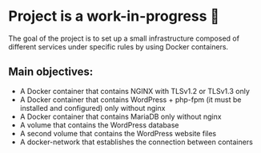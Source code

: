 # Project is a work-in-progress 🔨

The goal of the project is to set up a small infrastructure composed of different services under specific rules by using Docker containers.

## Main objectives:
- A Docker container that contains NGINX with TLSv1.2 or TLSv1.3 only
- A Docker container that contains WordPress + php-fpm (it must be installed and
  configured) only without nginx
- A Docker container that contains MariaDB only without nginx
- A volume that contains the WordPress database
- A second volume that contains the WordPress website files
- A docker-network that establishes the connection between containers

